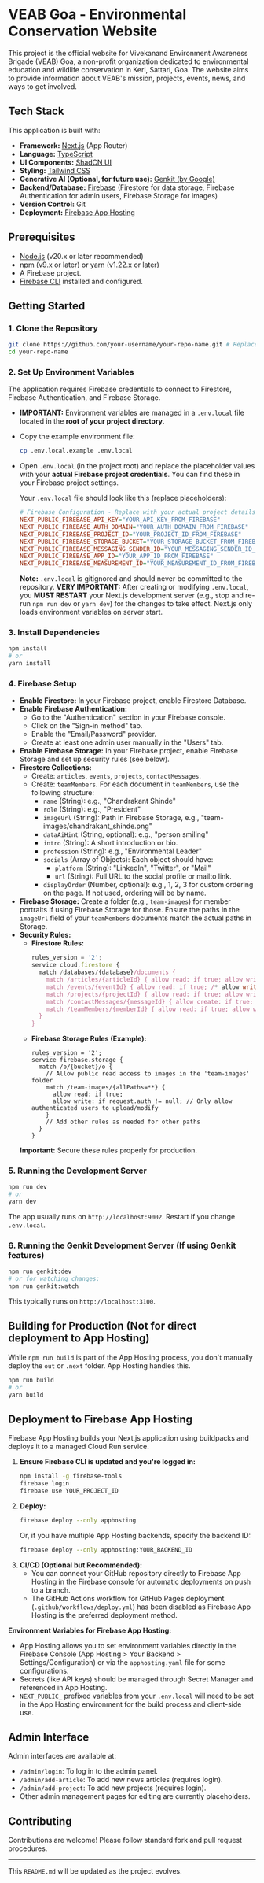 
# VEAB Goa - Environmental Conservation Website

This project is the official website for Vivekanand Environment Awareness Brigade (VEAB) Goa, a non-profit organization dedicated to environmental education and wildlife conservation in Keri, Sattari, Goa. The website aims to provide information about VEAB's mission, projects, events, news, and ways to get involved.

## Tech Stack

This application is built with:

*   **Framework:** [Next.js](https://nextjs.org/) (App Router)
*   **Language:** [TypeScript](https://www.typescriptlang.org/)
*   **UI Components:** [ShadCN UI](https://ui.shadcn.com/)
*   **Styling:** [Tailwind CSS](https://tailwindcss.com/)
*   **Generative AI (Optional, for future use):** [Genkit (by Google)](https://firebase.google.com/docs/genkit)
*   **Backend/Database:** [Firebase](https://firebase.google.com/) (Firestore for data storage, Firebase Authentication for admin users, Firebase Storage for images)
*   **Version Control:** Git
*   **Deployment:** [Firebase App Hosting](https://firebase.google.com/docs/app-hosting)

## Prerequisites

*   [Node.js](https://nodejs.org/) (v20.x or later recommended)
*   [npm](https://www.npmjs.com/) (v9.x or later) or [yarn](https://yarnpkg.com/) (v1.22.x or later)
*   A Firebase project.
*   [Firebase CLI](https://firebase.google.com/docs/cli) installed and configured.

## Getting Started

### 1. Clone the Repository

```bash
git clone https://github.com/your-username/your-repo-name.git # Replace with your actual repo URL
cd your-repo-name
```

### 2. Set Up Environment Variables

The application requires Firebase credentials to connect to Firestore, Firebase Authentication, and Firebase Storage.

*   **IMPORTANT:** Environment variables are managed in a `.env.local` file located in the **root of your project directory**.
*   Copy the example environment file:
    ```bash
    cp .env.local.example .env.local
    ```
*   Open `.env.local` (in the project root) and replace the placeholder values with your **actual Firebase project credentials**. You can find these in your Firebase project settings.

    Your `.env.local` file should look like this (replace placeholders):
    ```ini
    # Firebase Configuration - Replace with your actual project details
    NEXT_PUBLIC_FIREBASE_API_KEY="YOUR_API_KEY_FROM_FIREBASE"
    NEXT_PUBLIC_FIREBASE_AUTH_DOMAIN="YOUR_AUTH_DOMAIN_FROM_FIREBASE"
    NEXT_PUBLIC_FIREBASE_PROJECT_ID="YOUR_PROJECT_ID_FROM_FIREBASE"
    NEXT_PUBLIC_FIREBASE_STORAGE_BUCKET="YOUR_STORAGE_BUCKET_FROM_FIREBASE"
    NEXT_PUBLIC_FIREBASE_MESSAGING_SENDER_ID="YOUR_MESSAGING_SENDER_ID_FROM_FIREBASE"
    NEXT_PUBLIC_FIREBASE_APP_ID="YOUR_APP_ID_FROM_FIREBASE"
    NEXT_PUBLIC_FIREBASE_MEASUREMENT_ID="YOUR_MEASUREMENT_ID_FROM_FIREBASE" # Optional
    ```

    **Note:** `.env.local` is gitignored and should never be committed to the repository.
    **VERY IMPORTANT:** After creating or modifying `.env.local`, you **MUST RESTART** your Next.js development server (e.g., stop and re-run `npm run dev` or `yarn dev`) for the changes to take effect. Next.js only loads environment variables on server start.

### 3. Install Dependencies

```bash
npm install
# or
yarn install
```

### 4. Firebase Setup

*   **Enable Firestore:** In your Firebase project, enable Firestore Database.
*   **Enable Firebase Authentication:**
    *   Go to the "Authentication" section in your Firebase console.
    *   Click on the "Sign-in method" tab.
    *   Enable the "Email/Password" provider.
    *   Create at least one admin user manually in the "Users" tab.
*   **Enable Firebase Storage:** In your Firebase project, enable Firebase Storage and set up security rules (see below).
*   **Firestore Collections:**
    *   Create: `articles`, `events`, `projects`, `contactMessages`.
    *   Create: `teamMembers`. For each document in `teamMembers`, use the following structure:
        *   `name` (String): e.g., "Chandrakant Shinde"
        *   `role` (String): e.g., "President"
        *   `imageUrl` (String): Path in Firebase Storage, e.g., "team-images/chandrakant_shinde.png"
        *   `dataAiHint` (String, optional): e.g., "person smiling"
        *   `intro` (String): A short introduction or bio.
        *   `profession` (String): e.g., "Environmental Leader"
        *   `socials` (Array of Objects): Each object should have:
            *   `platform` (String): "LinkedIn", "Twitter", or "Mail"
            *   `url` (String): Full URL to the social profile or mailto link.
        *   `displayOrder` (Number, optional): e.g., 1, 2, 3 for custom ordering on the page. If not used, ordering will be by name.
*   **Firebase Storage:** Create a folder (e.g., `team-images`) for member portraits if using Firebase Storage for those. Ensure the paths in the `imageUrl` field of your `teamMembers` documents match the actual paths in Storage.
*   **Security Rules:**
    *   **Firestore Rules:**
        ```javascript
        rules_version = '2';
        service cloud.firestore {
          match /databases/{database}/documents {
            match /articles/{articleId} { allow read: if true; allow write: if request.auth != null; }
            match /events/{eventId} { allow read: if true; /* allow write: if request.auth != null; */ }
            match /projects/{projectId} { allow read: if true; allow write: if request.auth != null; }
            match /contactMessages/{messageId} { allow create: if true; allow read, update, delete: if request.auth != null;}
            match /teamMembers/{memberId} { allow read: if true; allow write: if request.auth != null; } // Added rule for teamMembers
          }
        }
        ```
    *   **Firebase Storage Rules (Example):**
        ```
        rules_version = '2';
        service firebase.storage {
          match /b/{bucket}/o {
            // Allow public read access to images in the 'team-images' folder
            match /team-images/{allPaths=**} {
              allow read: if true;
              allow write: if request.auth != null; // Only allow authenticated users to upload/modify
            }
            // Add other rules as needed for other paths
          }
        }
        ```
    **Important:** Secure these rules properly for production.

### 5. Running the Development Server

```bash
npm run dev
# or
yarn dev
```
The app usually runs on `http://localhost:9002`. Restart if you change `.env.local`.

### 6. Running the Genkit Development Server (If using Genkit features)

```bash
npm run genkit:dev
# or for watching changes:
npm run genkit:watch
```
This typically runs on `http://localhost:3100`.

## Building for Production (Not for direct deployment to App Hosting)

While `npm run build` is part of the App Hosting process, you don't manually deploy the `out` or `.next` folder. App Hosting handles this.
```bash
npm run build
# or
yarn build
```

## Deployment to Firebase App Hosting

Firebase App Hosting builds your Next.js application using buildpacks and deploys it to a managed Cloud Run service.

1.  **Ensure Firebase CLI is updated and you're logged in:**
    ```bash
    npm install -g firebase-tools
    firebase login
    firebase use YOUR_PROJECT_ID
    ```
2.  **Deploy:**
    ```bash
    firebase deploy --only apphosting
    ```
    Or, if you have multiple App Hosting backends, specify the backend ID:
    ```bash
    firebase deploy --only apphosting:YOUR_BACKEND_ID
    ```
3.  **CI/CD (Optional but Recommended):**
    *   You can connect your GitHub repository directly to Firebase App Hosting in the Firebase console for automatic deployments on push to a branch.
    *   The GitHub Actions workflow for GitHub Pages deployment (`.github/workflows/deploy.yml`) has been disabled as Firebase App Hosting is the preferred deployment method.

**Environment Variables for Firebase App Hosting:**
*   App Hosting allows you to set environment variables directly in the Firebase Console (App Hosting > Your Backend > Settings/Configuration) or via the `apphosting.yaml` file for some configurations.
*   Secrets (like API keys) should be managed through Secret Manager and referenced in App Hosting.
*   `NEXT_PUBLIC_` prefixed variables from your `.env.local` will need to be set in the App Hosting environment for the build process and client-side use.

## Admin Interface

Admin interfaces are available at:
*   `/admin/login`: To log in to the admin panel.
*   `/admin/add-article`: To add new news articles (requires login).
*   `/admin/add-project`: To add new projects (requires login).
*   Other admin management pages for editing are currently placeholders.

## Contributing

Contributions are welcome! Please follow standard fork and pull request procedures.

---

This `README.md` will be updated as the project evolves.
